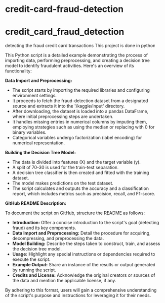 # credit-card-fraud-detection
# credit_card_fraud_detection
detecting the fraud credit card transactions
This project is done in python 


This Python script is a detailed example demonstrating the process of importing data, performing preprocessing, and creating a decision tree model to identify fraudulent activities. Here's an overview of its functionality:

**Data Import and Preprocessing:**

- The script starts by importing the required libraries and configuring environment settings.
- It proceeds to fetch the fraud-detection dataset from a designated source and extracts it into the '/kaggle/input' directory.
- After downloading, the dataset is loaded into a pandas DataFrame, where initial preprocessing steps are undertaken.
- It handles missing entries in numerical columns by imputing them, employing strategies such as using the median or replacing with 0 for binary variables.
- Categorical variables undergo factorization (label encoding) for numerical representation.

**Building the Decision Tree Model:**

- The data is divided into features (X) and the target variable (y).
- A split of 70-30 is used for the train-test separation.
- A decision tree classifier is then created and fitted with the training dataset.
- The model makes predictions on the test dataset.
- The script calculates and outputs the accuracy and a classification report, which includes metrics such as precision, recall, and F1-score.

**GitHub README Description:**

To document the script on GitHub, structure the README as follows:

- **Introduction:** Offer a concise introduction to the script's goal (detecting fraud) and its key components.
- **Data Import and Preprocessing:** Detail the procedure for acquiring, decompressing, and preprocessing the data.
- **Model Building:** Describe the steps taken to construct, train, and assess the decision tree model.
- **Usage:** Highlight any special instructions or dependencies required to execute the script.
- **Example Output:** Share an instance of the results or output generated by running the script.
- **Credits and License:** Acknowledge the original creators or sources of the data and mention the applicable license, if any.

By adhering to this format, users will gain a comprehensive understanding of the script's purpose and instructions for leveraging it for their needs.
